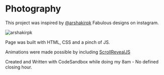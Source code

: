 # Photography

This project was inspired by [@arshakirpk](https://www.instagram.com/arshakirpk/?hl=en) Fabulous designs on instagram.

![arshakirpk](https://user-images.githubusercontent.com/18448626/131720229-74d07e39-b5fa-482c-9c3f-ee1f4650eb96.PNG)

Page was built with HTML, CSS and a pinch of JS.

Animations were made possible by including [ScrollRevealJS](https://scrollrevealjs.org)

Created and Written with CodeSandbox while doing my 8am - No defined closing hour.

